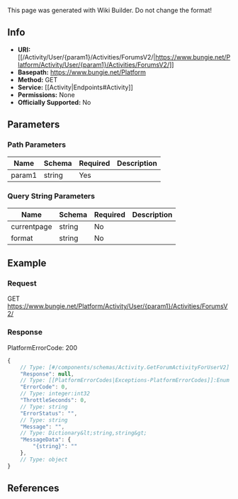 <span class="wiki-builder">This page was generated with Wiki Builder. Do not change the format!</span>

## Info


* **URI:** [[/Activity/User/{param1}/Activities/ForumsV2/|https://www.bungie.net/Platform/Activity/User/{param1}/Activities/ForumsV2/]]
* **Basepath:** https://www.bungie.net/Platform
* **Method:** GET
* **Service:** [[Activity|Endpoints#Activity]]
* **Permissions:** None
* **Officially Supported:** No

## Parameters
### Path Parameters
Name | Schema | Required | Description
---- | ------ | -------- | -----------
param1 | string | Yes | 

### Query String Parameters
Name | Schema | Required | Description
---- | ------ | -------- | -----------
currentpage | string | No | 
format | string | No | 

## Example
### Request
GET https://www.bungie.net/Platform/Activity/User/{param1}/Activities/ForumsV2/

### Response
PlatformErrorCode: 200
```javascript
{
    // Type: [#/components/schemas/Activity.GetForumActivityForUserV2]
    "Response": null,
    // Type: [[PlatformErrorCodes|Exceptions-PlatformErrorCodes]]:Enum
    "ErrorCode": 0,
    // Type: integer:int32
    "ThrottleSeconds": 0,
    // Type: string
    "ErrorStatus": "",
    // Type: string
    "Message": "",
    // Type: Dictionary&lt;string,string&gt;
    "MessageData": {
        "{string}": ""
    },
    // Type: object
}

```

## References
